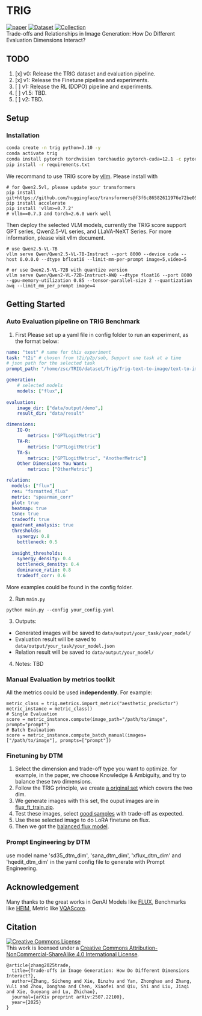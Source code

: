 # TRIG
[![paper](https://img.shields.io/badge/cs.CV-2507.22100-b31b1b?logo=arxiv&logoColor=red)](https://arxiv.org/abs/2507.22100)
[![Dataset](https://img.shields.io/badge/Dataset-TRIG-orange)](https://huggingface.co/datasets/TRIG-bench/TRIG)
[![Collection](https://img.shields.io/badge/Collection-Download-blue)](https://huggingface.co/collections/TRIG-bench/trigv1-6862b38b91af9bec3a4a05cb)   
Trade-offs and Relationships in Image Generation: How Do Different Evaluation Dimensions Interact?

## TODO

1. [x] v0: Release the TRIG dataset and evaluation pipeline.
2. [x] v1: Release the Finetune pipeline and experiments.
3. [ ] v1: Release the RL (DDPO) pipeline and experiments.
4. [ ] v1.5: TBD.
5. [ ] v2: TBD.

## Setup
### Installation
```bash
conda create -n trig python=3.10 -y
conda activate trig
conda install pytorch torchvision torchaudio pytorch-cuda=12.1 -c pytorch -c nvidia
pip install -r requirements.txt
```
We recommand to use TRIG score by [vllm](https://github.com/vllm-project/vllm). Please install with
```
# for Qwen2.5vl, please update your transformers
pip install git+https://github.com/huggingface/transformers@f3f6c86582611976e72be054675e2bf0abb5f775
pip install accelerate
pip install 'vllm>=0.7.2'
# vllm==0.7.3 and torch=2.6.0 work well
```
Then deploy the selected VLM models, currently the TRIG score support GPT series, Qwen2.5-VL series, and LLaVA-NeXT Series. For more information, please visit vllm document.
```
# use Qwen2.5-VL-7B
vllm serve Qwen/Qwen2.5-VL-7B-Instruct --port 8000 --device cuda --host 0.0.0.0 --dtype bfloat16 --limit-mm-per-prompt image=5,video=5

# or use Qwen2.5-VL-72B with quantize version
vllm serve Qwen/Qwen2-VL-72B-Instruct-AWQ --dtype float16 --port 8000 --gpu-memory-utilization 0.85 --tensor-parallel-size 2 --quantization awq --limit_mm_per_prompt image=4
```

## Getting Started
### Auto Evaluation pipeline on TRIG Benchmark
1. First Please set up a yaml file in config folder to run an experiment, as the format below:
```yaml
name: "test" # name for this experiment
task: "t2i" # chosen from t2i/p2p/sub, Support one task at a time
# json path for the selected task
prompt_path: "/home/zsc/TRIG/dataset/Trig/Trig-text-to-image/text-to-imgae-new1.json"

generation:
    # selected models
    models: ["flux",]
    
evaluation:
    image_dir: ["data/output/demo",]
    result_dir: "data/result"

dimensions:
    IQ-O:
        metrics: ["GPTLogitMetric"]
    TA-R:
        metrics: ["GPTLogitMetric"]
    TA-S:
        metrics: ["GPTLogitMetric", "AnotherMetric"]
    Other Dimensions You Want:
        metrics: ["OtherMetric"]

relation:
  models: ["flux"]
  res: "formatted_flux"
  metric: "spearman_corr"
  plot: true
  heatmap: true
  tsne: true
  tradeoff: true
  quadrant_analysis: true
  thresholds:
    synergy: 0.8 
    bottleneck: 0.5 
    
  insight_thresholds:
    synergy_density: 0.4
    bottleneck_density: 0.4
    dominance_ratio: 0.8
    tradeoff_corr: 0.6
```
More examples could be found in the config folder.

2. Run ```main.py```
```
python main.py --config your_config.yaml
```
3. Outputs:
- Generated images will be saved to ```data/output/your_task/your_model/```
- Evaluation result will be saved to ```data/output/your_task/your_model.json```
- Relation result will be saved to ```data/output/your_model/```
4. Notes:
TBD

### Manual Evaluation by metrics toolkit
All the metrics could be used **independently**. For example:
```
metric_class = trig.metrics.import_metric("aesthetic_predictor")
metric_instance = metric_class()
# Single Evaluation
score = metric_instance.compute(image_path="/path/to/image", prompt="prompt")
# Batch Evaluation
score = metric_instance.compute_batch_manual(images=["/path/to/image"], prompts=["prompt"])
```


### Finetuning by DTM
1. Select the dimension and trade-off type you want to optimize. for example, in the paper, we choose Knowledge & Ambiguity, and try to balance these two dimensions.
2. Follow the TRIG principle, we create [a original set](https://huggingface.co/datasets/TRIG-bench/flux-ft-ds) which covers the two dim.
3. We generate images with this set, the ouput images are in [flux_ft_train.zip](https://huggingface.co/datasets/TRIG-bench/flux_ft_train/blob/main/flux_ft_train.zip).
4. Test these images, select [good samples](https://huggingface.co/datasets/TRIG-bench/flux_ft_train/blob/main/flux_ft_72B_filtered_ids.json) with trade-off as expected.
5. Use these selected image to do LoRA finetune on flux.
6. Then we got the [balanced flux model](https://huggingface.co/TRIG-bench/FLUX_FT_LoRA_TRIG_epoch10).

### Prompt Engineering by DTM
use model name 'sd35_dtm_dim', 'sana_dtm_dim', 'xflux_dtm_dim' and 'hqedit_dtm_dim' in the yaml config file to generate with Prompt Engineering.

## Acknowledgement
Many thanks to the great works in GenAI Models like [FLUX](https://huggingface.co/black-forest-labs/FLUX.1-dev), Benchmarks like [HEIM](https://crfm.stanford.edu/helm/heim/latest/), Metric like [VQAScore](https://github.com/linzhiqiu/t2v_metrics).

## Citation
<a rel="license" href="http://creativecommons.org/licenses/by-nc-sa/4.0/"><img alt="Creative Commons License" style="border-width:0" src="https://i.creativecommons.org/l/by-nc-sa/4.0/80x15.png" /></a><br />This work is licensed under a <a rel="license" href="http://creativecommons.org/licenses/by-nc-sa/4.0/">Creative Commons Attribution-NonCommercial-ShareAlike 4.0 International License</a>.
```
@article{zhang2025trade,
  title={Trade-offs in Image Generation: How Do Different Dimensions Interact?},
  author={Zhang, Sicheng and Xie, Binzhu and Yan, Zhonghao and Zhang, Yuli and Zhou, Donghao and Chen, Xiaofei and Qiu, Shi and Liu, Jiaqi and Xie, Guoyang and Lu, Zhichao},
  journal={arXiv preprint arXiv:2507.22100},
  year={2025}
}
```
